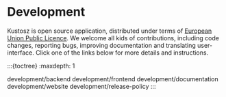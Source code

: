 # Development

Kustosz is open source application, distributed under terms of [European Union Public Licence](https://joinup.ec.europa.eu/collection/eupl/eupl-text-eupl-12). We welcome all kids of contributions, including code changes, reporting bugs, improving documentation and translating user-interface. Click one of the links below for more details and instructions.

:::{toctree}
:maxdepth: 1

development/backend
development/frontend
development/documentation
development/website
development/release-policy
:::
